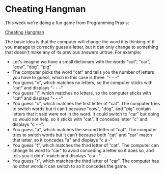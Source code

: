 # Cheating Hangman

This week we're doing a fun game from Programming Praxis: 

[Cheating Hangman](https://programmingpraxis.com/2011/12/27/cheating-hangman/)

The basic idea is that the computer will change the word it is thinking of if you manage to
correctly guess a letter, but it can only change to something that doesn't make any of its previous
answers untrue. For example:

- Let's imagine we have a small dictionary with the words "cat", "car", "cow", "dog", "pig"
- The computer picks the word "cat" and tells you the number of letters you have to guess, which in this case is three: "- - -"
- You guess "o", which matches no letters, so the computer sticks with "cat" and displays "- - -"
- You guess "i", which matches no letters, so the computer sticks with "cat" and displays "- - -"
- You guess "c", which matches the first letter of "cat". The computer tries to switch words but it can't because "cow", "dog", and "pig" contain letters that it said were not in the word. It could switch to "car" but doing so would not help, so it sticks with "cat". It concedes letter "c"  and displays "c - -".
- You guess "a", which matches the second letter of "cat". The computer tries to switch words but it can't because both "cat" and "car" match that letter, so it concedes "a" and displays "c a -"
- You guess "t", which matches the third letter of "cat". The computer can change its word to "car" to avoid conceding a letter so it does so, and tells you it didn't match and displays "c a -"
- You guess "r", which matches the third letter of "car". The computer has no other words it can switch to so it concedes the game.